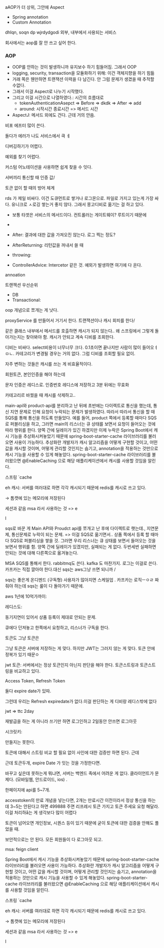 aAOP가 더 상위, 그안에 Aspect

- Spring annotation
- Custom Annotation

 dhlqn, soqn dp wjrdydgodi 외부, 내부에서 사용되는 서비스 

회사에서는 aop를 잘 안 쓰고 싶어 한다.



### AOP

- OOP를 안하는 것이 발생하니까 유지보수 하기 힘들어짐. 그래서 OOP
- logging, security, transaction을 모듈화하기 위해: 이건 객체지향을 하기 힘듦
- 거래 쪽은 웬만하면 트랜잭션 이력을 다 남긴다. 안 그럼 문제가 생겼을 때 추적할 수없다.
- 그래서 이걸 Aspect로 나누기 시작했다.
- 그리고 이걸 시간으로 나열하였다.: 시간의 흐름대로
  - tokenAuthenticationAsepct => Before => dkdk => After => add 
  - around: 시작시간 종료시간 => 메서드 시간
- AspectJ: 메서드 외에도 건다. 근데 거의 안씀.



비포 에프터 많이 쓴다.

돌다가 에러가 나도 서비스에서 큭 ㅔ



디버깅하기가 어렵다. 

예외를 찾기 어렵다. 

커스텀 어노테이션을 사용하면 쉽게 찾을 수 잇다.



서버끼리 통신할 때 인증 값/ 

토큰 없이 할 때의 방어 체계



rds 가 제일 비싸다. 이건 도큐먼트로 쌓거나 로그몬으로. 파일로 가지고 있는게 가장 싸다. 유니크로 ㅅ로깅 쌓는거 좋지 않다. 그래서 몽고디비로 옮기는 걸 하고 있다. 



- 보통 타겟은 서비스의 메서드이다. 컨트롤러는 게이트웨이? 루트이기 때문에

- 



- After: 결과에 대한 값을 가져오진 않는다. 로그 찍는 정도?
- AfterReturning:  리턴값을 꺼내서 쓸 때
- throwing: 



- ControllerAdvice: Intercetor 같은 것. 예외가 발생하면 여기에 다 온다. 



annoation



트랜잭션 우선순위

- DB 
- Transactional:

oop 개념으로 쪼개는 게 낫다. 

proxyService 를 만들어서 거기서 한다. 트랜잭션이나 캐시 회피를 한다/ 



같은 클래스 내부에서 메서드를 호출하면 캐시가 되지 않는다.. 왜 스프링에서 그렇게 돌아가는지는 찾아봐야 함. 캐시가 안되고 계속 디비를 조회한다. 



디비는 비싸다. select비용이 너무너무 크다. 0.1초이면 끝나지만 사람이 많이 들어오ㅕㅁㄴ. 카테고리가 변경될 경우는 거의 없다. 그럼 디비를 조회할 필요 없이. 

자주 변하는 것들은 캐시를 쓰는 게 비효율적이다. 

회원토큰, 본인인증을 해야 하는데 



문자 인증은 레디스로. 인증번호 레디스에 저장하고 3분 뒤에는 무효화

카테고리르 바꿨을 때 캐시를 삭제하고.. 



main-api와 product-api를 분리하고 난 뒤에 초반에는 다이렉트로 통신을 했는데, 통신 지연 문제로 인해 요청이 누락되는 문제가 발생하였다. 따라서 따라서 통신을 할 때 SQS를 통해 통신을 하도록 만들었다. 예를 들어, product 쪽에서 등록할 때마다 SQS로 퍼블리싱을 하고, 그러면 main의 리스너는 큐 상태를 보면서 요청이 들어오는 것에 따라 행위를 한다. 양쪽 간에 딜레이가 있긴 하겠지만 이제 누락은 Spring Boot에서 캐시 기능을 추상화시켜놓았기 때문에 spring-boot-starter-cache 라이브러리를 불러오면 사용이 가능하다. 추상화란 개발자가 캐시 알고리즘을 어떻게 구현할 것이고, 어떤 값을 캐시할 것이며, 어떻게 관리할 것인지는 숨기고, annotation을 적용하는 것만으로 캐시 기능을 사용할 수 있게 해놓았다. spring-boot-starter-cache 라이브러리를 불러왔으면 @EnableCaching 으로 해당 애플리케이션에서 캐시를 사용할 것임을 알린다. 

스프링 `cache

eh  캐시: 서버를 여러대로 하면 각각 캐시되기 때문에 redis를 캐시로 쓰고 있다. 

→ 톰캣에 있는 메모리에 저장된다

세션과 같음 msa 라서 사용하는 것 => e



I



sqs로 바꾼 게 Main API와 Proudct api를 쪼개고 난 후에 다이렉트로 햇는데., 지연문제, 통신문제로 누락이 되는 문제. => 이걸 SQS로 옮기면서.. 상품 쪽에서 등록 할 때마다 SQS로 퍼블리싱을 쌓을 것. 그러면 우리 리스너는 큐 상태를 보면서 들어오는 것을 보면서 행위를 함. 양쪽 간에 딜레이가 있겠지만, 실패되는 게 없다. 두번세번 실패하면 안되는 것에 대해 다른쪽으로 옮겨놓는다.

MSA SQS를 통해서 한다. rabbitmq도 쓴다. kafka 도 마찬가지. 로그는 이걸로 쓴다. 카프카는 직접 깔아야 한다.대신 sqs는 aws그냥 쓰면 되니까 /

sqs는 좋은게 온디멘드 (구독형) 사용자가 많아지면 스케일업 . 카프카는 로직ㅡㅇㄹ 짜줘야 하는데 sqs는 룰이 다 돌아가기 때문에. 

aws 1년에 10억가까이: 

레디스도:  

동기지연이 있어서 상품 등록이 제대로 안되는 문제.

큐에다 던져놓고 한쪽에서 요청하고, 리스너가 구독을 한다. 



토큰도 그냥 토큰은

그냥 토큰은 서버에 저장하는 게 맞다. 하지만 JWT는 그러지 않는 게 맞다. 토큰 안에 정복가 있기 때문ㅇ

jwt 토큰: 서버에서는 정상 토큰인지 아닌지 판단을 해야 한다. 토큰스트링과 토큰스트링을 비교하고 있다. 



Access Token, Refresh Token

둘다 expire date가 있따. 

그런데 우리는 Refresh expiredate가 없다.이걸 판단하는 게 디비랑 레디스밖에 없다

jwt => ttc 2day

재발급을 하는 게 아니라 쓰기만 하면 로그인하고 2일동안 안쓰면 로그아웃



시크릿키: 

만들지는 못한다.

토큰에 대해서 스트링 비교 할 필요 없이 사인에 대한 검증만 하면 된다. 근데 

근데 토큰두개, expire Date 가 잇는 것을 가정한다면. 

바꾸고 싶은데 못하는게 뭐냐면, 서버는 백엔드 족에서 어려운 게 없다. 클라이언트가 문제다. (모바일웹, 안드로이드, ios) . 

한페이지에 api를 5~7개. 

accesstoken의 만료 개념을 넣는다면, 2개는 만료시간 이전이라서 정상 통신을 하는데 3~5는 안된다고 하면 499888 주면 리프레시 토큰 가지고 토큰 주세요 요청 해달라. 이걸 처리하å는 게 생각보다 많이 어렵다 

토큰이 넘어오면 개인정보, 시퀀스 등이 있기 때문에 굳이 토큰에 대한 검증을 안해도 풀었을 때. 

보안적으로는 안 된다. 모든 회원들이 다 로그아웃 되고. 



msa: feign client



Spring Boot에서 캐시 기능을 추상화시켜놓았기 때문에 spring-boot-starter-cache 라이브러리를 불러오면 사용이 가능하다. 추상화란 개발자가 캐시 알고리즘을 어떻게 구현할 것이고, 어떤 값을 캐시할 것이며, 어떻게 관리할 것인지는 숨기고, annotation을 적용하는 것만으로 캐시 기능을 사용할 수 있게 해놓았다. spring-boot-starter-cache 라이브러리를 불러왔으면 @EnableCaching 으로 해당 애플리케이션에서 캐시를 사용할 것임을 알린다. 

스프링 `cache

eh  캐시: 서버를 여러대로 하면 각각 캐시되기 때문에 redis를 캐시로 쓰고 있다. 

→ 톰캣에 있는 메모리에 저장된다

세션과 같음 msa 라서 사용하는 것 => e



I